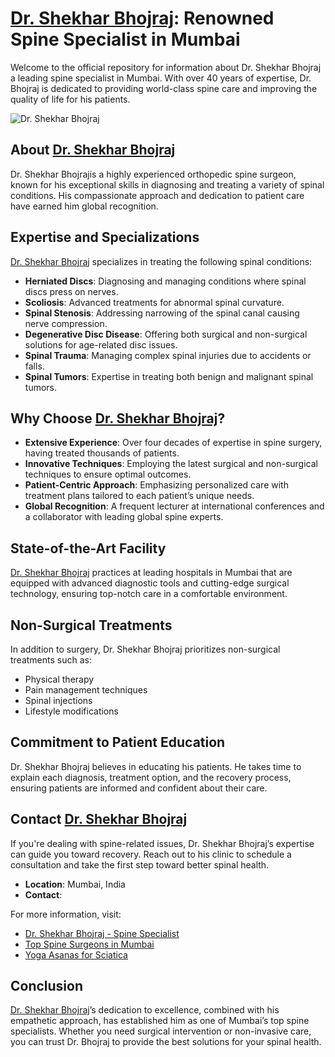 # [Dr. Shekhar Bhojraj](https://wearespine.in/dr-shekhar-bhojraj/): Renowned Spine Specialist in Mumbai

Welcome to the official repository for information about Dr. Shekhar Bhojraj a leading spine specialist in Mumbai. With over 40 years of expertise, Dr. Bhojraj is dedicated to providing world-class spine care and improving the quality of life for his patients.

![Dr. Shekhar Bhojraj](https://wearespine.in/wp-content/uploads/2024/10/wrs_the_best_spine_surgeon_in_mumbai_dr_shekhar_bhojraj.jpg)

## About [Dr. Shekhar Bhojraj](https://wearespine.in/dr-shekhar-bhojraj/)

Dr. Shekhar Bhojrajis a highly experienced orthopedic spine surgeon, known for his exceptional skills in diagnosing and treating a variety of spinal conditions. His compassionate approach and dedication to patient care have earned him global recognition.

## Expertise and Specializations

[Dr. Shekhar Bhojraj](https://wearespine.in/dr-shekhar-bhojraj/) specializes in treating the following spinal conditions:

- **Herniated Discs**: Diagnosing and managing conditions where spinal discs press on nerves.
- **Scoliosis**: Advanced treatments for abnormal spinal curvature.
- **Spinal Stenosis**: Addressing narrowing of the spinal canal causing nerve compression.
- **Degenerative Disc Disease**: Offering both surgical and non-surgical solutions for age-related disc issues.
- **Spinal Trauma**: Managing complex spinal injuries due to accidents or falls.
- **Spinal Tumors**: Expertise in treating both benign and malignant spinal tumors.

## Why Choose [Dr. Shekhar Bhojraj](https://wearespine.in/dr-shekhar-bhojraj/)?

- **Extensive Experience**: Over four decades of expertise in spine surgery, having treated thousands of patients.
- **Innovative Techniques**: Employing the latest surgical and non-surgical techniques to ensure optimal outcomes.
- **Patient-Centric Approach**: Emphasizing personalized care with treatment plans tailored to each patient’s unique needs.
- **Global Recognition**: A frequent lecturer at international conferences and a collaborator with leading global spine experts.

## State-of-the-Art Facility

[Dr. Shekhar Bhojraj](https://wearespine.in/dr-shekhar-bhojraj/) practices at leading hospitals in Mumbai that are equipped with advanced diagnostic tools and cutting-edge surgical technology, ensuring top-notch care in a comfortable environment.

## Non-Surgical Treatments

In addition to surgery, Dr. Shekhar Bhojraj prioritizes non-surgical treatments such as:

- Physical therapy
- Pain management techniques
- Spinal injections
- Lifestyle modifications

## Commitment to Patient Education

Dr. Shekhar Bhojraj believes in educating his patients. He takes time to explain each diagnosis, treatment option, and the recovery process, ensuring patients are informed and confident about their care.



## Contact [Dr. Shekhar Bhojraj](https://wearespine.in/dr-shekhar-bhojraj/)

If you're dealing with spine-related issues, Dr. Shekhar Bhojraj’s expertise can guide you toward recovery. Reach out to his clinic to schedule a consultation and take the first step toward better spinal health.

- **Location**: Mumbai, India
- **Contact**: 

For more information, visit: 
- [Dr. Shekhar Bhojraj - Spine Specialist](https://wearespine.in/dr-shekhar-bhojraj/)
- [Top Spine Surgeons in Mumbai](https://wearespine.in/top-spine-surgeons-mumbai)
- [Yoga Asanas for Sciatica](https://wearespine.in/yoga-asanas-for-sciatica/)

## Conclusion

[Dr. Shekhar Bhojraj](https://wearespine.in/dr-shekhar-bhojraj/)’s dedication to excellence, combined with his empathetic approach, has established him as one of Mumbai’s top spine specialists. Whether you need surgical intervention or non-invasive care, you can trust Dr. Bhojraj to provide the best solutions for your spinal health.

